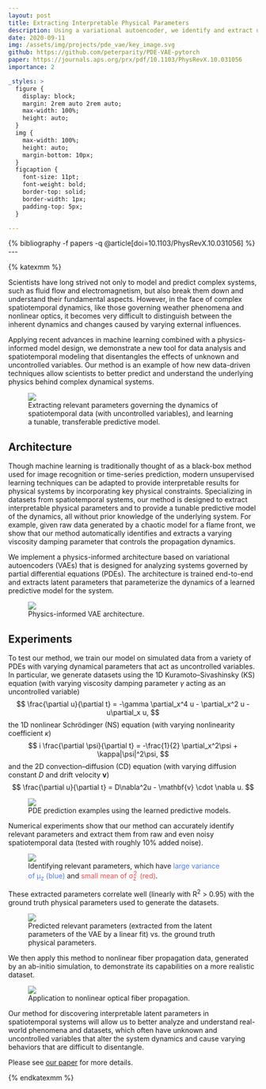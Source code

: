 ```yaml
---
layout: post
title: Extracting Interpretable Physical Parameters
description: Using a variational autoencoder, we identify and extract unknown physical parameters governing spatiotemporal dynamics.
date: 2020-09-11
img: /assets/img/projects/pde_vae/key_image.svg
github: https://github.com/peterparity/PDE-VAE-pytorch
paper: https://journals.aps.org/prx/pdf/10.1103/PhysRevX.10.031056
importance: 2

_styles: >
  figure {
    display: block;
    margin: 2rem auto 2rem auto;
    max-width: 100%;
    height: auto;
  }
  img {
    max-width: 100%;
    height: auto;
    margin-bottom: 10px;
  }
  figcaption {
    font-size: 11pt;
    font-weight: bold;
    border-top: solid;
    border-width: 1px;
    padding-top: 5px;
  }

---
```

<div class="publications">
{% bibliography -f papers -q @article[doi=10.1103/PhysRevX.10.031056] %}
</div>
---

{% katexmm %}

Scientists have long strived not only to model and predict complex systems, such as fluid flow and electromagnetism, but also break them down and understand their fundamental aspects. However, in the face of complex spatiotemporal dynamics, like those governing weather phenomena and nonlinear optics, it becomes very difficult to distinguish between the inherent dynamics and changes caused by varying external influences.

Applying recent advances in machine learning combined with a physics-informed model design, we demonstrate a new tool for data analysis and spatiotemporal modeling that disentangles the effects of unknown and uncontrolled variables. Our method is an example of how new data-driven techniques allow scientists to better predict and understand the underlying physics behind complex dynamical systems.

<figure style="max-width: 576px">
  <img src="{{ site.url }}/assets/img/projects/pde_vae/key_image_with_labels.svg" style="background-color:white"/>
  <figcaption>Extracting relevant parameters governing the dynamics of spatiotemporal data (with uncontrolled variables), and learning a tunable, transferable predictive model.</figcaption>
</figure>


## Architecture

Though machine learning is traditionally thought of as a black-box method used for image recognition or time-series prediction, modern unsupervised learning techniques can be adapted to provide interpretable results for physical systems by incorporating key physical constraints. Specializing in datasets from spatiotemporal systems, our method is designed to extract interpretable physical parameters and to provide a tunable predictive model of the dynamics, all without prior knowledge of the underlying system. For example, given raw data generated by a chaotic model for a flame front, we show that our method automatically identifies and extracts a varying viscosity damping parameter that controls the propagation dynamics.

We implement a physics-informed architecture based on variational autoencoders (VAEs) that is designed for analyzing systems governed by partial differential equations (PDEs). The architecture is trained end-to-end and extracts latent parameters that parameterize the dynamics of a learned predictive model for the system.

<figure style="max-width: 800px">
  <img src="{{ site.url }}/assets/img/projects/pde_vae/architecture.svg" style="background-color:white"/>
  <figcaption>Physics-informed VAE architecture.</figcaption>
</figure>

## Experiments
To test our method, we train our model on simulated data from a variety of PDEs with varying dynamical parameters that act as uncontrolled variables. In particular, we generate datasets using the 1D Kuramoto–Sivashinsky (KS) equation (with varying viscosity damping parameter $\gamma$ acting as an uncontrolled variable)
$$
  \frac{\partial u}{\partial t} = -\gamma \partial_x^4 u - \partial_x^2 u - u\partial_x u,
$$
the 1D nonlinear Schrödinger (NS) equation (with varying nonlinearity coefficient $\kappa$)
$$
  i \frac{\partial \psi}{\partial t} = -\frac{1}{2} \partial_x^2\psi + \kappa|\psi|^2\psi,
$$
and the 2D convection–diffusion (CD) equation (with varying diffusion constant $D$ and drift velocity $\mathbf{v}$)
$$
  \frac{\partial u}{\partial t} = D\nabla^2u - \mathbf{v} \cdot \nabla u.
$$

<figure style="max-width: 800px">
  <img src="{{ site.url }}/assets/img/projects/pde_vae/examples_fig.svg" style="background-color:white"/>
  <figcaption>PDE prediction examples using the learned predictive models.</figcaption>
</figure>

Numerical experiments show that our method can accurately identify relevant parameters and extract them from raw and even noisy spatiotemporal data (tested with roughly 10% added noise).

<figure style="max-width: 400px">
  <img src="{{ site.url }}/assets/img/projects/pde_vae/relparam_fig.svg" style="background-color:white"/>
  <figcaption>Identifying relevant parameters, which have <span style="color: #4e7be8">large variance of µ<sub>z</sub> (blue)</span> and <span style="color: #ec4c4c">small mean of σ<sub>z</sub><sup style='position: relative; left: -.5em;'>2</sup>(red)</span>.</figcaption>
</figure>

These extracted parameters correlate well (linearly with R<sup>2</sup> > 0.95) with the ground truth physical parameters used to generate the datasets.

<figure style="max-width: 800px">
  <img src="{{ site.url }}/assets/img/projects/pde_vae/paramfit_fig.svg" style="background-color:white"/>
  <figcaption>Predicted relevant parameters (extracted from the latent parameters of the VAE by a linear fit) vs. the ground truth physical parameters.</figcaption>
</figure>

We then apply this method to nonlinear fiber propagation data, generated by an ab-initio simulation, to demonstrate its capabilities on a more realistic dataset.

<figure style="max-width: 800px">
  <img src="{{ site.url }}/assets/img/projects/pde_vae/nonlinear_fiber_fig.svg" style="background-color:white"/>
  <figcaption>Application to nonlinear optical fiber propagation.</figcaption>
</figure>

Our method for discovering interpretable latent parameters in spatiotemporal systems will allow us to better analyze and understand real-world phenomena and datasets, which often have unknown and uncontrolled variables that alter the system dynamics and cause varying behaviors that are difficult to disentangle.

Please see [our paper](https://journals.aps.org/prx/pdf/10.1103/PhysRevX.10.031056) for more details.


{% endkatexmm %}
